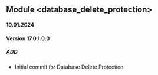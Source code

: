 ## Module <database_delete_protection>
#### 10.01.2024
#### Version 17.0.1.0.0
##### ADD
- Initial commit for Database Delete Protection

